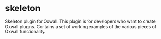 # skeleton
Skeleton plugin for Oxwall. This plugin is for developers who want to create Oxwall plugins. Contains a set of working examples of the various pieces of Oxwall functionality.

